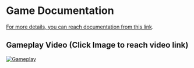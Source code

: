 # Game Documentation

[For more details, you can reach documentation from this link](https://docs.google.com/document/d/1whS0IgfBndKjpFcYZ-MueGJjrX6XG_6j7JQX8-KLMQ8/edit?usp=sharing).

## Gameplay Video (Click Image to reach video link)

[![Gameplay](https://img.youtube.com/vi/Ya_a6wtJqSU/0.jpg)](https://youtube.com/shorts/Ya_a6wtJqSU?feature=share)
